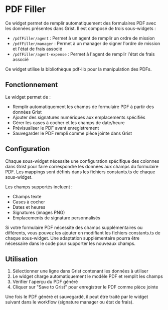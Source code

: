 # PDF Filler

Ce widget permet de remplir automatiquement des formulaires PDF avec les données présentes dans Grist. Il est composé de trois sous-widgets :

- `/pdfFiller/agent` : Permet à un agent de remplir un ordre de mission
- `/pdfFiller/manager` : Permet à un manager de signer l'ordre de mission et l'état de frais associé
- `/pdfFiller/agent-expense` : Permet à l'agent de remplir l'état de frais associé

Ce widget utilise la bibliothèque pdf-lib pour la manipulation des PDFs.

## Fonctionnement

Le widget permet de :

- Remplir automatiquement les champs de formulaire PDF à partir des données Grist
- Ajouter des signatures numériques aux emplacements spécifiés
- Gérer les cases à cocher et les champs de date/heure
- Prévisualiser le PDF avant enregistrement
- Sauvegarder le PDF rempli comme pièce jointe dans Grist

## Configuration

Chaque sous-widget nécessite une configuration spécifique des colonnes dans Grist pour faire correspondre les données aux champs du formulaire PDF. Les mappings sont définis dans les fichiers constants.ts de chaque sous-widget.

Les champs supportés incluent :

- Champs texte
- Cases à cocher
- Dates et heures
- Signatures (images PNG)
- Emplacements de signature personnalisés

Si votre formulaire PDF nécessite des champs supplémentaires ou différents, vous pouvez les ajouter en modifiant les fichiers constants.ts de chaque sous-widget. Une adaptation supplémentaire pourra être nécessaire dans le code pour supporter les nouveaux champs.

## Utilisation

1. Sélectionner une ligne dans Grist contenant les données à utiliser
2. Le widget charge automatiquement le modèle PDF et remplit les champs
3. Vérifier l'aperçu du PDF généré
4. Cliquer sur "Save to Grist" pour enregistrer le PDF comme pièce jointe

Une fois le PDF généré et sauvegardé, il peut être traité par le widget suivant dans le workflow (signature manager ou état de frais).
